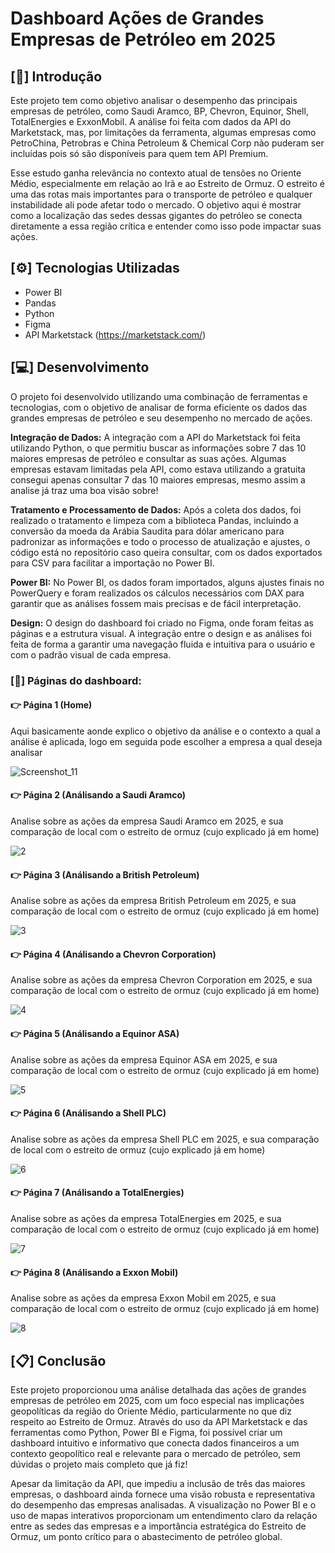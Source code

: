 # Dashboard Ações de Grandes Empresas de Petróleo em 2025
## [📖] Introdução
  Este projeto tem como objetivo analisar o desempenho das principais empresas de petróleo, como Saudi Aramco, BP, Chevron, Equinor, Shell, TotalEnergies e ExxonMobil. A análise foi feita com dados da API do Marketstack, mas, por limitações da ferramenta, algumas empresas como PetroChina, Petrobras e China Petroleum & Chemical Corp não puderam ser incluídas pois só são disponíveis para quem tem API Premium.
  
  Esse estudo ganha relevância no contexto atual de tensões no Oriente Médio, especialmente em relação ao Irã e ao Estreito de Ormuz. O estreito é uma das rotas mais importantes para o transporte de petróleo e qualquer instabilidade ali pode afetar todo o mercado. O objetivo aqui é mostrar como a localização das sedes dessas gigantes do petróleo se conecta diretamente a essa região crítica e entender como isso pode impactar suas ações.

## [⚙️] Tecnologias Utilizadas
- Power BI
- Pandas
- Python
- Figma
- API Marketstack (https://marketstack.com/)
  
## [💻] Desenvolvimento
  O projeto foi desenvolvido utilizando uma combinação de ferramentas e tecnologias, com o objetivo de analisar de forma eficiente os dados das grandes empresas de petróleo e seu desempenho no mercado de ações.
  
  **Integração de Dados:** A integração com a API do Marketstack foi feita utilizando Python, o que permitiu buscar as informações sobre 7 das 10 maiores empresas de petróleo e consultar as suas ações. Algumas empresas estavam limitadas pela API, como estava utilizando a        gratuita consegui apenas consultar 7 das 10 maiores empresas, mesmo assim a analise já traz uma boa visão sobre!
    
  **Tratamento e Processamento de Dados:** Após a coleta dos dados, foi realizado o tratamento e limpeza com a biblioteca Pandas, incluindo a conversão da moeda da Arábia Saudita para dólar americano para padronizar as       informações e todo o processo de atualização e ajustes, o código está no repositório caso queira consultar, com os dados exportados para CSV para facilitar a importação no Power BI.
  
  **Power BI:** No Power BI, os dados foram importados, alguns ajustes finais no PowerQuery e foram realizados os cálculos necessários com DAX para garantir que as análises fossem mais precisas e de fácil interpretação.
  
  **Design:** O design do dashboard foi criado no Figma, onde foram feitas as páginas e a estrutura visual. A integração entre o design e as análises foi feita de forma a garantir uma navegação fluida e intuitiva para o usuário e com o padrão visual de cada empresa.

  ### [📄] Páginas do dashboard:
  
  #### 👉 Página 1 (Home)
  
  Aqui basicamente aonde explico o objetivo da análise e o contexto a qual a análise é aplicada, logo em seguida pode escolher a empresa a qual deseja analisar
  
  ![Screenshot_11](https://github.com/user-attachments/assets/9bedd244-64ae-45c4-ada2-3a4a2509e91c)

  #### 👉 Página 2 (Análisando a Saudi Aramco)

  Analise sobre as ações da empresa Saudi Aramco em 2025, e sua comparação de local com o estreito de ormuz (cujo explicado já em home)
  
  ![2](https://github.com/user-attachments/assets/b883bdc3-31d5-4ef7-b98a-c4161153ad5b)

  #### 👉 Página 3 (Análisando a British Petroleum)

  Analise sobre as ações da empresa British Petroleum em 2025, e sua comparação de local com o estreito de ormuz (cujo explicado já em home)
  
  ![3](https://github.com/user-attachments/assets/03d750eb-a46c-409e-852d-8aaaf03d7c7d)

  #### 👉 Página 4 (Análisando a Chevron Corporation)

  Analise sobre as ações da empresa Chevron Corporation em 2025, e sua comparação de local com o estreito de ormuz (cujo explicado já em home)

  ![4](https://github.com/user-attachments/assets/3d31d6c8-8e84-491e-9960-aa7bb378e04d)

  #### 👉 Página 5 (Análisando a Equinor ASA)

  Analise sobre as ações da empresa Equinor ASA em 2025, e sua comparação de local com o estreito de ormuz (cujo explicado já em home)

  ![5](https://github.com/user-attachments/assets/c7a8e331-8ad3-459a-83ef-4f5edbb803cb)

  #### 👉 Página 6 (Análisando a Shell PLC)

  Analise sobre as ações da empresa Shell PLC em 2025, e sua comparação de local com o estreito de ormuz (cujo explicado já em home)

  ![6](https://github.com/user-attachments/assets/a416816c-43d2-43a7-adf3-b64de6491445)
  
  #### 👉 Página 7 (Análisando a TotalEnergies)

  Analise sobre as ações da empresa TotalEnergies em 2025, e sua comparação de local com o estreito de ormuz (cujo explicado já em home)

  ![7](https://github.com/user-attachments/assets/e1be170b-485f-41f2-86ac-becc7a2610a4)
  
  #### 👉 Página 8 (Análisando a Exxon Mobil)

  Analise sobre as ações da empresa Exxon Mobil em 2025, e sua comparação de local com o estreito de ormuz (cujo explicado já em home)

  ![8](https://github.com/user-attachments/assets/3c6743bf-80f3-496d-a955-39e2c746fd81)
  

## [📋] Conclusão

Este projeto proporcionou uma análise detalhada das ações de grandes empresas de petróleo em 2025, com um foco especial nas implicações geopolíticas da região do Oriente Médio, particularmente no que diz respeito ao Estreito de Ormuz. Através do uso da API Marketstack e das ferramentas como Python, Power BI e Figma, foi possível criar um dashboard intuitivo e informativo que conecta dados financeiros a um contexto geopolítico real e relevante para o mercado de petróleo, sem dúvidas o projeto mais completo que já fiz!

Apesar da limitação da API, que impediu a inclusão de três das maiores empresas, o dashboard ainda fornece uma visão robusta e representativa do desempenho das empresas analisadas. A visualização no Power BI e o uso de mapas interativos proporcionam um entendimento claro da relação entre as sedes das empresas e a importância estratégica do Estreito de Ormuz, um ponto crítico para o abastecimento de petróleo global.
